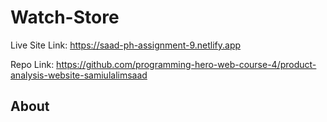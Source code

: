 # Watch-Store

Live Site Link: <https://saad-ph-assignment-9.netlify.app>

Repo Link: <https://github.com/programming-hero-web-course-4/product-analysis-website-samiulalimsaad>

## About
